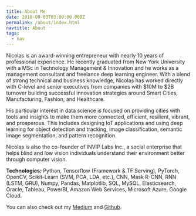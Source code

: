 ```yaml
---
title: About Me
date: 2018-09-03T03:00:00.000Z
permalink: /about/index.html
navtitle: About
tags:
  - nav
---
```

Nicolas is an award-winning entrepreneur with nearly 10 years of professional experience. He recently graduated from New York University with a MSc in Technology Management & Innovation and he works as a management consultant and freelance deep learning engineer. With a blend of strong technical and business knowledge, Nicolas has worked directly with C-level and senior executives from companies with $10M to $2B turnover building successful innovation strategies around Smart Cities, Manufacturing, Fashion, and Healthcare.

His particular interest in data science is focused on providing cities with tools and insights to make them more connected, efficient, resilient, vibrant, and prosperous. This includes designing IoT applications and using deep learning for object detection and tracking, image classification, semantic image segmentation, and pattern recognition. 

Nicolas is also the co-founder of INVIP Labs Inc., a social enterprise that helps blind and low vision individuals understand their environment better through computer vision.

**Technologies:** Python, Tensorflow (Framework & TF Serving), PyTorch, OpenCV, Scikit-Learn (SVM, PCA, LDA, etc.), CNN, Mask R-CNN, RNN (LSTM, GRU), Numpy, Pandas, Matplotlib, SQL, MySQL, Elasticsearch, Oracle, Tableau, PowerBI, Amazon Web Services, Microsoft Azure, Google Cloud.

You can also check out my [Medium](https://medium.com/@nicolas.metallo) and [Github](https://github.com/nicolasmetallo).
